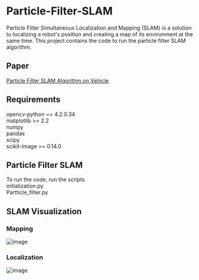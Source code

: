 # Particle-Filter-SLAM
Particle Filter Simultaneous Localization and Mapping (SLAM) is a solution to localizing a robot's position and creating a map of its environment at the same time. This project contains the code to run the particle filter SLAM algorithm.

## Paper
[Particle Filter SLAM Algorithm on Vehicle](https://github.com/stevengnow/Particle-Filter-SLAM/files/6078512/ECE276A_Project_2.pdf)
## Requirements
opencv-python == 4.2.0.34<br/>
matplotlib >= 2.2<br/>
numpy<br/>
pandas<br/>
scipy<br/>
scikit-image >= 0.14.0<br/>

## Particle Filter SLAM
To run the code, run the scripts<br/>
initialization.py<br/>
Partticle_filter.py<br/>

## SLAM Visualization
### Mapping
![image](https://user-images.githubusercontent.com/56326908/109858625-e4825600-7c10-11eb-95d6-40a031abd839.png)<br/>
### Localization
![image](https://user-images.githubusercontent.com/56326908/109858708-04197e80-7c11-11eb-9a0e-313dd0669121.png)



